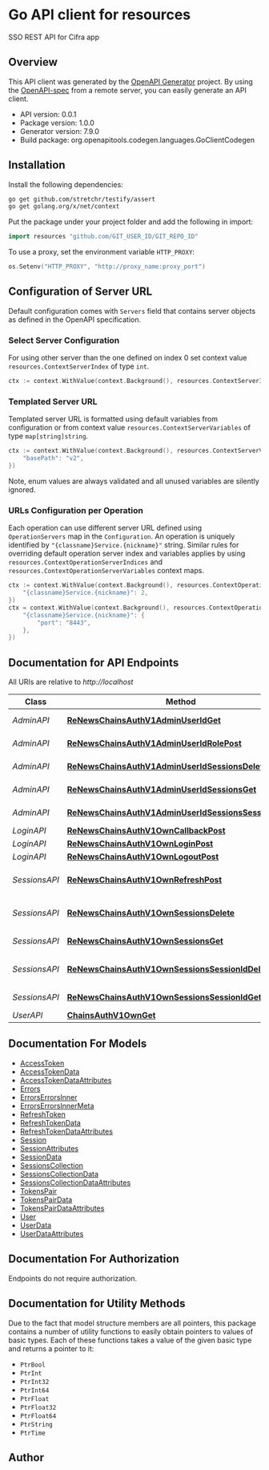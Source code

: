 # Go API client for resources

SSO REST API for Cifra app

## Overview
This API client was generated by the [OpenAPI Generator](https://openapi-generator.tech) project.  By using the [OpenAPI-spec](https://www.openapis.org/) from a remote server, you can easily generate an API client.

- API version: 0.0.1
- Package version: 1.0.0
- Generator version: 7.9.0
- Build package: org.openapitools.codegen.languages.GoClientCodegen

## Installation

Install the following dependencies:

```sh
go get github.com/stretchr/testify/assert
go get golang.org/x/net/context
```

Put the package under your project folder and add the following in import:

```go
import resources "github.com/GIT_USER_ID/GIT_REPO_ID"
```

To use a proxy, set the environment variable `HTTP_PROXY`:

```go
os.Setenv("HTTP_PROXY", "http://proxy_name:proxy_port")
```

## Configuration of Server URL

Default configuration comes with `Servers` field that contains server objects as defined in the OpenAPI specification.

### Select Server Configuration

For using other server than the one defined on index 0 set context value `resources.ContextServerIndex` of type `int`.

```go
ctx := context.WithValue(context.Background(), resources.ContextServerIndex, 1)
```

### Templated Server URL

Templated server URL is formatted using default variables from configuration or from context value `resources.ContextServerVariables` of type `map[string]string`.

```go
ctx := context.WithValue(context.Background(), resources.ContextServerVariables, map[string]string{
	"basePath": "v2",
})
```

Note, enum values are always validated and all unused variables are silently ignored.

### URLs Configuration per Operation

Each operation can use different server URL defined using `OperationServers` map in the `Configuration`.
An operation is uniquely identified by `"{classname}Service.{nickname}"` string.
Similar rules for overriding default operation server index and variables applies by using `resources.ContextOperationServerIndices` and `resources.ContextOperationServerVariables` context maps.

```go
ctx := context.WithValue(context.Background(), resources.ContextOperationServerIndices, map[string]int{
	"{classname}Service.{nickname}": 2,
})
ctx = context.WithValue(context.Background(), resources.ContextOperationServerVariables, map[string]map[string]string{
	"{classname}Service.{nickname}": {
		"port": "8443",
	},
})
```

## Documentation for API Endpoints

All URIs are relative to *http://localhost*

Class | Method | HTTP request | Description
------------ | ------------- | ------------- | -------------
*AdminAPI* | [**ReNewsChainsAuthV1AdminUserIdGet**](docs/AdminAPI.md#renewschainsauthv1adminuseridget) | **Get** /re-news/chains/auth/v1/admin/{user_id} | admin get user
*AdminAPI* | [**ReNewsChainsAuthV1AdminUserIdRolePost**](docs/AdminAPI.md#renewschainsauthv1adminuseridrolepost) | **Post** /re-news/chains/auth/v1/admin/{user_id}/{role} | admin role update
*AdminAPI* | [**ReNewsChainsAuthV1AdminUserIdSessionsDelete**](docs/AdminAPI.md#renewschainsauthv1adminuseridsessionsdelete) | **Delete** /re-news/chains/auth/v1/admin/{user_id}/sessions | admin delete user
*AdminAPI* | [**ReNewsChainsAuthV1AdminUserIdSessionsGet**](docs/AdminAPI.md#renewschainsauthv1adminuseridsessionsget) | **Get** /re-news/chains/auth/v1/admin/{user_id}/sessions | admin get sessions
*AdminAPI* | [**ReNewsChainsAuthV1AdminUserIdSessionsSessionIdGet**](docs/AdminAPI.md#renewschainsauthv1adminuseridsessionssessionidget) | **Get** /re-news/chains/auth/v1/admin/{user_id}/sessions/{session_id} | admin get session
*LoginAPI* | [**ReNewsChainsAuthV1OwnCallbackPost**](docs/LoginAPI.md#renewschainsauthv1owncallbackpost) | **Post** /re-news/chains/auth/v1/own/callback | 
*LoginAPI* | [**ReNewsChainsAuthV1OwnLoginPost**](docs/LoginAPI.md#renewschainsauthv1ownloginpost) | **Post** /re-news/chains/auth/v1/own/login | 
*LoginAPI* | [**ReNewsChainsAuthV1OwnLogoutPost**](docs/LoginAPI.md#renewschainsauthv1ownlogoutpost) | **Post** /re-news/chains/auth/v1/own/logout | 
*SessionsAPI* | [**ReNewsChainsAuthV1OwnRefreshPost**](docs/SessionsAPI.md#renewschainsauthv1ownrefreshpost) | **Post** /re-news/chains/auth/v1/own/refresh | Refresh Access Token
*SessionsAPI* | [**ReNewsChainsAuthV1OwnSessionsDelete**](docs/SessionsAPI.md#renewschainsauthv1ownsessionsdelete) | **Delete** /re-news/chains/auth/v1/own/sessions | Terminate user&#39;s sessions
*SessionsAPI* | [**ReNewsChainsAuthV1OwnSessionsGet**](docs/SessionsAPI.md#renewschainsauthv1ownsessionsget) | **Get** /re-news/chains/auth/v1/own/sessions | Get user&#39;s sessions
*SessionsAPI* | [**ReNewsChainsAuthV1OwnSessionsSessionIdDelete**](docs/SessionsAPI.md#renewschainsauthv1ownsessionssessioniddelete) | **Delete** /re-news/chains/auth/v1/own/sessions/{session_id} | Terminate user&#39;s session
*SessionsAPI* | [**ReNewsChainsAuthV1OwnSessionsSessionIdGet**](docs/SessionsAPI.md#renewschainsauthv1ownsessionssessionidget) | **Get** /re-news/chains/auth/v1/own/sessions/{session_id} | Get user&#39;s session
*UserAPI* | [**ChainsAuthV1OwnGet**](docs/UserAPI.md#chainsauthv1ownget) | **Get** /chains/auth/v1/own | Get user


## Documentation For Models

 - [AccessToken](docs/AccessToken.md)
 - [AccessTokenData](docs/AccessTokenData.md)
 - [AccessTokenDataAttributes](docs/AccessTokenDataAttributes.md)
 - [Errors](docs/Errors.md)
 - [ErrorsErrorsInner](docs/ErrorsErrorsInner.md)
 - [ErrorsErrorsInnerMeta](docs/ErrorsErrorsInnerMeta.md)
 - [RefreshToken](docs/RefreshToken.md)
 - [RefreshTokenData](docs/RefreshTokenData.md)
 - [RefreshTokenDataAttributes](docs/RefreshTokenDataAttributes.md)
 - [Session](docs/Session.md)
 - [SessionAttributes](docs/SessionAttributes.md)
 - [SessionData](docs/SessionData.md)
 - [SessionsCollection](docs/SessionsCollection.md)
 - [SessionsCollectionData](docs/SessionsCollectionData.md)
 - [SessionsCollectionDataAttributes](docs/SessionsCollectionDataAttributes.md)
 - [TokensPair](docs/TokensPair.md)
 - [TokensPairData](docs/TokensPairData.md)
 - [TokensPairDataAttributes](docs/TokensPairDataAttributes.md)
 - [User](docs/User.md)
 - [UserData](docs/UserData.md)
 - [UserDataAttributes](docs/UserDataAttributes.md)


## Documentation For Authorization

Endpoints do not require authorization.


## Documentation for Utility Methods

Due to the fact that model structure members are all pointers, this package contains
a number of utility functions to easily obtain pointers to values of basic types.
Each of these functions takes a value of the given basic type and returns a pointer to it:

* `PtrBool`
* `PtrInt`
* `PtrInt32`
* `PtrInt64`
* `PtrFloat`
* `PtrFloat32`
* `PtrFloat64`
* `PtrString`
* `PtrTime`

## Author



